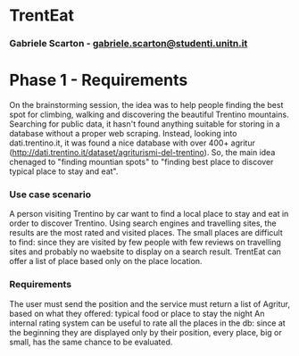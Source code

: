 # TrentEat
### Gabriele Scarton - gabriele.scarton@studenti.unitn.it

# Phase 1 - Requirements
On the brainstorming session, the idea was to help people finding the best spot for climbing, walking and discovering the beautiful Trentino mountains.
Searching for public data, it hasn't found anything suitable for storing in a database without a proper web scraping.
Instead, looking into dati.trentino.it, it was found a nice database with over 400+ agritur (http://dati.trentino.it/dataset/agriturismi-del-trentino).
So, the main idea chenaged to "finding mountian spots" to "finding best place to discover typical place to stay and eat".

### Use case scenario
A person visiting Trentino by car want to find a local place to stay and eat in order to discover Trentino. Using search engines and travelling sites, the results are the most rated and visited places. The small places are difficult to find: since they are visited by few people with few reviews on travelling sites and probably no waebsite to display on a search result. TrentEat can offer a list of place based only on the place location. 

### Requirements
The user must send the position and the service must return a list of Agritur, based on what they offered: typical food or place to stay the night
An internal rating system can be useful to rate all the places in the db: since at the beginning they are displayed only by their position, every place, big or small, has the same chance to be evaluated.

